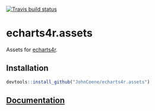[![Travis build status](https://travis-ci.org/JohnCoene/echarts4r.assets.svg?branch=master)](https://travis-ci.org/JohnCoene/echarts4r.assets)

# echarts4r.assets

Assets for [echarts4r](https://echarts4r.john-coene.com).

## Installation

``` r
devtools::install_github("JohnCoene/echarts4r.assets")
```

## [Documentation](http://echarts4r-assets.john-coene.com)

